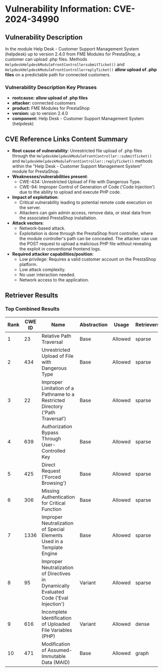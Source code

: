 # Vulnerability Information: CVE-2024-34990

## Vulnerability Description
In the module Help Desk - Customer Support Management System (helpdesk) up to version 2.4.0 from FME Modules for PrestaShop, a customer can upload .php files. Methods `HelpdeskHelpdeskModuleFrontControllersubmitTicket()` and `HelpdeskHelpdeskModuleFrontControllerreplyTicket()` **allow upload of .php files** on a predictable path for connected customers.

### Vulnerability Description Key Phrases
- **rootcause:** **allow upload of .php files**
- **attacker:** connected customers
- **product:** FME Modules for PrestaShop
- **version:** up to version 2.4.0
- **component:** Help Desk - Customer Support Management System (helpdesk)

## CVE Reference Links Content Summary
- **Root cause of vulnerability**: Unrestricted file upload of .php files through the `HelpdeskHelpdeskModuleFrontController::submitTicket()` and `HelpdeskHelpdeskModuleFrontController::replyTicket()` methods within the "Help Desk - Customer Support Management System" module for PrestaShop.
- **Weaknesses/vulnerabilities present**:
    - CWE-434: Unrestricted Upload of File with Dangerous Type.
    - CWE-94: Improper Control of Generation of Code ('Code Injection') due to the ability to upload and execute PHP code.
- **Impact of exploitation**:
    - Critical vulnerability leading to potential remote code execution on the server.
    - Attackers can gain admin access, remove data, or steal data from the associated PrestaShop installation.
- **Attack vectors**:
    - Network-based attack.
    - Exploitation is done through the PrestaShop front controller, where the module controller's path can be concealed. The attacker can use the POST request to upload a malicious PHP file without revealing the exploit in conventional frontend logs.
- **Required attacker capabilities/position**:
    - Low privilege: Requires a valid customer account on the PrestaShop platform.
    - Low attack complexity.
    - No user interaction needed.
    - Network access to the application.

## Retriever Results

### Top Combined Results

| Rank | CWE ID | Name | Abstraction | Usage  | Retrievers | Individual Scores |
|------|--------|------|-------------|-------|------------|-------------------|
| 1 | 23 | Relative Path Traversal | Base | Allowed | sparse | 0.293 |
| 2 | 434 | Unrestricted Upload of File with Dangerous Type | Base | Allowed | sparse | 0.266 |
| 3 | 22 | Improper Limitation of a Pathname to a Restricted Directory ('Path Traversal') | Base | Allowed | sparse | 0.259 |
| 4 | 639 | Authorization Bypass Through User-Controlled Key | Base | Allowed | sparse | 0.251 |
| 5 | 425 | Direct Request ('Forced Browsing') | Base | Allowed | sparse | 0.250 |
| 6 | 306 | Missing Authentication for Critical Function | Base | Allowed | sparse | 0.242 |
| 7 | 1336 | Improper Neutralization of Special Elements Used in a Template Engine | Base | Allowed | sparse | 0.239 |
| 8 | 95 | Improper Neutralization of Directives in Dynamically Evaluated Code ('Eval Injection') | Variant | Allowed | sparse | 0.237 |
| 9 | 616 | Incomplete Identification of Uploaded File Variables (PHP) | Variant | Allowed | dense | 0.354 |
| 10 | 471 | Modification of Assumed-Immutable Data (MAID) | Base | Allowed | graph | 0.002 |

